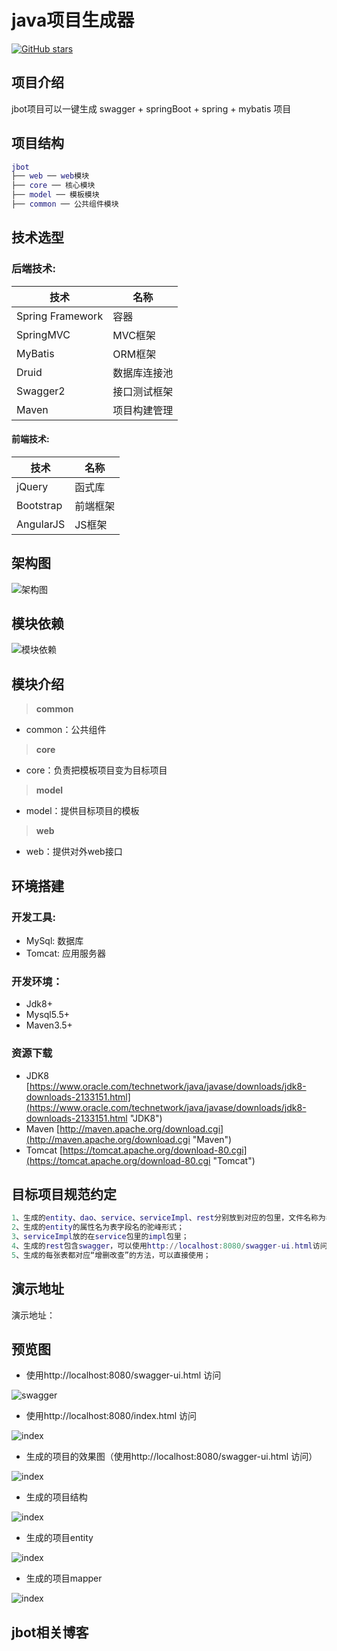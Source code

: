 # java项目生成器

[![GitHub stars](https://img.shields.io/github/stars/wllfengshu/jbot.svg?style=social&label=Stars)](https://github.com/wllfengshu/jbot)

## 项目介绍

jbot项目可以一键生成 swagger + springBoot + spring + mybatis 项目

## 项目结构
```lua
jbot
├── web ── web模块
├── core ── 核心模块
├── model ── 模板模块
├── common ── 公共组件模块
```

## 技术选型

### 后端技术:
技术 | 名称
----|------
Spring Framework | 容器  
SpringMVC | MVC框架
MyBatis | ORM框架
Druid | 数据库连接池
Swagger2 | 接口测试框架
Maven | 项目构建管理

#### 前端技术:
技术 | 名称 
----|------
jQuery | 函式库
Bootstrap | 前端框架
AngularJS | JS框架

## 架构图

![架构图](https://raw.githubusercontent.com/wllfengshu/image/master/jbot/framework.png)

## 模块依赖

![模块依赖](https://raw.githubusercontent.com/wllfengshu/image/master/jbot/dependent.png)

## 模块介绍

> **common**
- common：公共组件
> **core**
- core：负责把模板项目变为目标项目
> **model**
- model：提供目标项目的模板
> **web**
- web：提供对外web接口

## 环境搭建

### 开发工具:
- MySql: 数据库
- Tomcat: 应用服务器

### 开发环境：
- Jdk8+
- Mysql5.5+
- Maven3.5+

### 资源下载
- JDK8 [https://www.oracle.com/technetwork/java/javase/downloads/jdk8-downloads-2133151.html](https://www.oracle.com/technetwork/java/javase/downloads/jdk8-downloads-2133151.html "JDK8")
- Maven [http://maven.apache.org/download.cgi](http://maven.apache.org/download.cgi "Maven")
- Tomcat [https://tomcat.apache.org/download-80.cgi](https://tomcat.apache.org/download-80.cgi "Tomcat")

## 目标项目规范约定
```lua
1、生成的entity、dao、service、serviceImpl、rest分别放到对应的包里，文件名称为表名首字母大写、去掉下划线、驼峰结构；
2、生成的entity的属性名为表字段名的驼峰形式；
3、serviceImpl放的在service包里的impl包里；
4、生成的rest包含swagger，可以使用http://localhost:8080/swagger-ui.html访问；
5、生成的每张表都对应“增删改查”的方法，可以直接使用；
```

## 演示地址

演示地址：

## 预览图

- 使用http://localhost:8080/swagger-ui.html 访问

![swagger](https://raw.githubusercontent.com/wllfengshu/image/master/jbot/swagger.png)

- 使用http://localhost:8080/index.html 访问

![index](https://raw.githubusercontent.com/wllfengshu/image/master/jbot/web.png)

- 生成的项目的效果图（使用http://localhost:8080/swagger-ui.html 访问）

![index](https://raw.githubusercontent.com/wllfengshu/image/master/jbot/genSwagger.png)

- 生成的项目结构

![index](https://raw.githubusercontent.com/wllfengshu/image/master/jbot/genProject.png)

- 生成的项目entity

![index](https://raw.githubusercontent.com/wllfengshu/image/master/jbot/genEntity.png)

- 生成的项目mapper

![index](https://raw.githubusercontent.com/wllfengshu/image/master/jbot/genMapper.png)

## jbot相关博客
